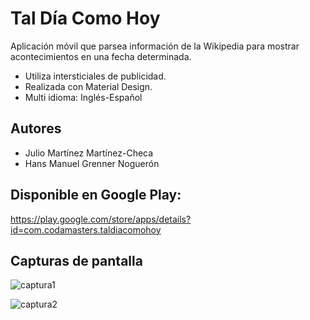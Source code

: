 # Tal Día Como Hoy

Aplicación móvil que parsea información de la Wikipedia para mostrar acontecimientos en una fecha determinada.

* Utiliza intersticiales de publicidad.
* Realizada con Material Design.
* Multi idioma: Inglés-Español

## Autores

* Julio Martínez Martínez-Checa
* Hans Manuel Grenner Noguerón

## Disponible en Google Play:

https://play.google.com/store/apps/details?id=com.codamasters.taldiacomohoy

## Capturas de pantalla

![captura1](https://lh3.googleusercontent.com/2H3uE7C89KliUQwq8d80wJ2FU5OJQA6W7KkMQqzHob16jZ37qLC7EyEPHp9Jl70Vb58w=h900-rw)

![captura2](https://lh3.googleusercontent.com/Jslo8Xgs8SyHQoIHS8yD4EnMji2JuGgr-MozTZywezY-HS5hzd7MI038sbC88aqpXw=h900-rw)
